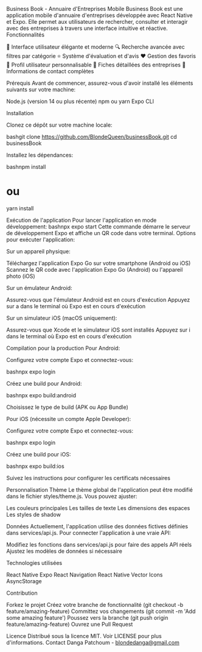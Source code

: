 Business Book - Annuaire d'Entreprises Mobile
Business Book est une application mobile d'annuaire d'entreprises développée avec React Native et Expo. Elle permet aux utilisateurs de rechercher, consulter et interagir avec des entreprises à travers une interface intuitive et réactive.
Fonctionnalités

📱 Interface utilisateur élégante et moderne
🔍 Recherche avancée avec filtres par catégorie
⭐ Système d'évaluation et d'avis
❤️ Gestion des favoris
👤 Profil utilisateur personnalisable
🏢 Fiches détaillées des entreprises
📍 Informations de contact complètes

Prérequis
Avant de commencer, assurez-vous d'avoir installé les éléments suivants sur votre machine:

Node.js (version 14 ou plus récente)
npm ou yarn
Expo CLI

Installation

Clonez ce dépôt sur votre machine locale:

bashgit clone https://github.com/BlondeQueen/businessBook.git
cd businessBook

Installez les dépendances:

bashnpm install
# ou
yarn install


Exécution de l'application
Pour lancer l'application en mode développement:
bashnpx expo start
Cette commande démarre le serveur de développement Expo et affiche un QR code dans votre terminal.
Options pour exécuter l'application:

Sur un appareil physique:

Téléchargez l'application Expo Go sur votre smartphone (Android ou iOS)
Scannez le QR code avec l'application Expo Go (Android) ou l'appareil photo (iOS)


Sur un émulateur Android:

Assurez-vous que l'émulateur Android est en cours d'exécution
Appuyez sur a dans le terminal où Expo est en cours d'exécution


Sur un simulateur iOS (macOS uniquement):

Assurez-vous que Xcode et le simulateur iOS sont installés
Appuyez sur i dans le terminal où Expo est en cours d'exécution



Compilation pour la production
Pour Android:

Configurez votre compte Expo et connectez-vous:

bashnpx expo login

Créez une build pour Android:

bashnpx expo build:android

Choisissez le type de build (APK ou App Bundle)

Pour iOS (nécessite un compte Apple Developer):

Configurez votre compte Expo et connectez-vous:

bashnpx expo login

Créez une build pour iOS:

bashnpx expo build:ios

Suivez les instructions pour configurer les certificats nécessaires

Personnalisation
Thème
Le thème global de l'application peut être modifié dans le fichier styles/theme.js. Vous pouvez ajuster:

Les couleurs principales
Les tailles de texte
Les dimensions des espaces
Les styles de shadow

Données
Actuellement, l'application utilise des données fictives définies dans services/api.js. Pour connecter l'application à une vraie API:

Modifiez les fonctions dans services/api.js pour faire des appels API réels
Ajustez les modèles de données si nécessaire

Technologies utilisées

React Native
Expo
React Navigation
React Native Vector Icons
AsyncStorage

Contribution

Forkez le projet
Créez votre branche de fonctionnalité (git checkout -b feature/amazing-feature)
Committez vos changements (git commit -m 'Add some amazing feature')
Poussez vers la branche (git push origin feature/amazing-feature)
Ouvrez une Pull Request

Licence
Distribué sous la licence MIT. Voir LICENSE pour plus d'informations.
Contact
Danga Patchoum - blondedanga@gmail.com
